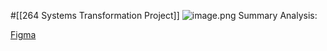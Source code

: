 #[[264 Systems Transformation Project]] 
![image.png](b30e113a-2654-423e-ac0c-cf239de80071.png)
Summary Analysis:



[Figma](https://www.figma.com/file/uY3nFt3lRZC8q7XfVKG2Xi/System-Transformation-Project)